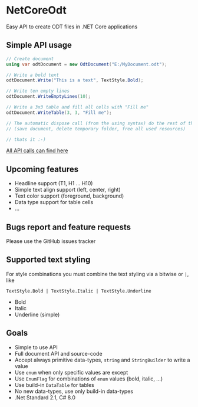 # NetCoreOdt
Easy API to create ODT files in .NET Core applications

## Simple API usage
```csharp
// Create document
using var odtDocument = new OdtDocument("E:/MyDocument.odt");

// Write a bold text
odtDocument.Write("This is a text", TextStyle.Bold);

// Write ten empty lines
odtDocument.WriteEmptyLines(10);

// Write a 3x3 table and fill all cells with "Fill me"
odtDocument.WriteTable(3, 3, "Fill me");

// The automatic dispose call (from the using syntax) do the rest of the work
// (save document, delete temporary folder, free all used resources)

// thats it :-)
```

[All API calls can find here](./api.md)

## Upcoming features
* Headline support (T1, H1 ... H10)
* Simple text align support (left, center, right)
* Text color support (foreground, background)
* Data type support for table cells
* ...

## Bugs report and feature requests
Please use the GitHub issues tracker

## Supported text styling
For style combinations you must combine the text styling via a bitwise or `|`, like
```
TextStyle.Bold | TextStyle.Italic | TextStyle.Underline
```

* Bold
* Italic
* Underline (simple)

## Goals
* Simple to use API
* Full document API and source-code
* Accept always primitive data-types, `string` and `StringBuilder` to write a value
* Use `enum` when only specific values are except
* Use `EnumFlag` for combinations of `enum` values (bold, italic, ...)
* Use build-in `DataTable` for tables
* No new data-types, use only build-in data-types
* .Net Standard 2.1, C# 8.0
